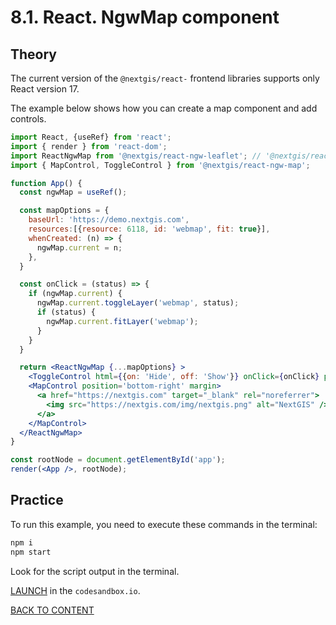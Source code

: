 # 8.1. React. NgwMap component

## Theory

The current version of the `@nextgis/react-` frontend libraries supports only React version 17.

The example below shows how you can create a map component and add controls.

```jsx
import React, {useRef} from 'react';
import { render } from 'react-dom';
import ReactNgwMap from '@nextgis/react-ngw-leaflet'; // '@nextgis/react-ngw-ol', '@nextgis/react-ngw-mapbox'
import { MapControl, ToggleControl } from '@nextgis/react-ngw-map';

function App() {
  const ngwMap = useRef();

  const mapOptions = {
    baseUrl: 'https://demo.nextgis.com',
    resources:[{resource: 6118, id: 'webmap', fit: true}],
    whenCreated: (n) => { 
      ngwMap.current = n;
    }, 
  }

  const onClick = (status) => {
    if (ngwMap.current) {
      ngwMap.current.toggleLayer('webmap', status);
      if (status) {
        ngwMap.current.fitLayer('webmap');
      }
    }
  }

  return <ReactNgwMap {...mapOptions} >
    <ToggleControl html={{on: 'Hide', off: 'Show'}} onClick={onClick} position={'top-right'} status={true}/>
    <MapControl position='bottom-right' margin>
      <a href="https://nextgis.com" target="_blank" rel="noreferrer">
        <img src="https://nextgis.com/img/nextgis.png" alt="NextGIS" />
      </a>
    </MapControl>
  </ReactNgwMap>
}

const rootNode = document.getElementById('app');
render(<App />, rootNode);
```

## Practice

To run this example, you need to execute these commands in the terminal:

```bash
npm i
npm start
```

Look for the script output in the terminal.

[LAUNCH](https://githubbox.com/nextgis/ngf-tutorial/tree/master/tutorials/8_1_react_ngw_component) in the `codesandbox.io`.

[BACK TO CONTENT](../../README.md)
